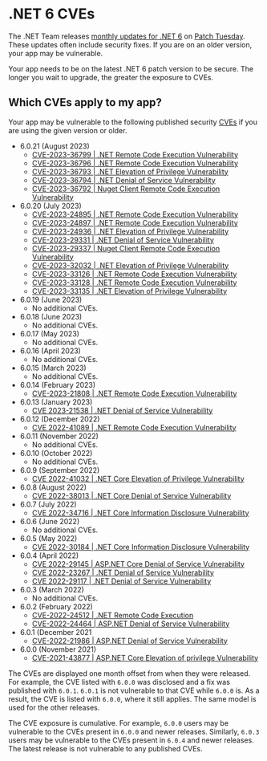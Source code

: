 # .NET 6 CVEs

The .NET Team releases [monthly updates for .NET 6](https://github.com/dotnet/announcements/labels/.NET%206.0) on [Patch Tuesday](https://en.wikipedia.org/wiki/Patch_Tuesday). These updates often include security fixes. If you are on an older version, your app may be vulnerable.

Your app needs to be on the latest .NET 6 patch version to be secure. The longer you wait to upgrade, the greater the exposure to CVEs.

## Which CVEs apply to my app?

Your app may be vulnerable to the following published security [CVEs](https://www.cve.org/) if you are using the given version or older.
- 6.0.21 (August 2023)
  - [CVE-2023-36799 | .NET Remote Code Execution Vulnerability](https://github.com/dotnet/announcements/issues/275)
  - [CVE-2023-36796 | .NET Remote Code Execution Vulnerability](https://github.com/dotnet/announcements/issues/274)
  - [CVE-2023-36793 | .NET Elevation of Privilege Vulnerability](https://github.com/dotnet/announcements/issues/273)
  - [CVE-2023-36794 | .NET Denial of Service Vulnerability](https://github.com/dotnet/announcements/issues/271)
  - [CVE-2023-36792 | Nuget Client Remote Code Execution Vulnerability](https://github.com/dotnet/announcements/issues/271)
- 6.0.20 (July 2023)
  - [CVE-2023-24895 | .NET Remote Code Execution Vulnerability](https://github.com/dotnet/announcements/issues/261)
  - [CVE-2023-24897 | .NET Remote Code Execution Vulnerability](https://github.com/dotnet/announcements/issues/260)
  - [CVE-2023-24936 | .NET Elevation of Privilege Vulnerability](https://github.com/dotnet/announcements/issues/259)
  - [CVE-2023-29331 | .NET Denial of Service Vulnerability](https://github.com/dotnet/announcements/issues/257)
  - [CVE-2023-29337 | Nuget Client Remote Code Execution Vulnerability](https://github.com/dotnet/announcements/issues/256)
  - [CVE-2023-32032 | .NET Elevation of Privilege Vulnerability](https://github.com/dotnet/announcements/issues/255)
  - [CVE-2023-33126 | .NET Remote Code Execution Vulnerability](https://github.com/dotnet/announcements/issues/254)
  - [CVE-2023-33128 | .NET Remote Code Execution Vulnerability](https://github.com/dotnet/announcements/issues/253)
  - [CVE-2023-33135 | .NET Elevation of Privilege Vulnerability](https://github.com/dotnet/announcements/issues/252)
- 6.0.19 (June 2023)
  - No additional CVEs.
- 6.0.18 (June 2023)
  - No additional CVEs.
- 6.0.17 (May 2023)
  - No additional CVEs.
- 6.0.16 (April 2023)
  - No additional CVEs.
- 6.0.15 (March 2023)
  - No additional CVEs.
- 6.0.14 (February 2023)
  - [CVE-2023-21808 | .NET Remote Code Execution Vulnerability](https://github.com/dotnet/announcements/issues/247)
- 6.0.13 (January 2023)
  - [CVE 2023-21538 | .NET Denial of Service Vulnerability](https://github.com/dotnet/announcements/issues/244)
- 6.0.12 (December 2022)
  - [CVE 2022-41089 | .NET Remote Code Execution Vulnerability](https://github.com/dotnet/announcements/issues/242)
- 6.0.11 (November 2022)
  - No additional CVEs.
- 6.0.10 (October 2022)
  - No additional CVEs.
- 6.0.9 (September 2022)
  - [CVE 2022-41032 | .NET Core Elevation of Privilege Vulnerability](https://github.com/dotnet/announcements/issues/236)
- 6.0.8 (August 2022)
  - [CVE 2022-38013 | .NET Core Denial of Service Vulnerability](https://github.com/dotnet/announcements/issues/234)
- 6.0.7 (July 2022)
  - [CVE 2022-34716 | .NET Core Information Disclosure Vulnerability](https://github.com/dotnet/announcements/issues/232)
- 6.0.6 (June 2022)
  - No additional CVEs.
- 6.0.5 (May 2022)
  - [CVE 2022-30184 | .NET Core Information Disclosure Vulnerability](https://github.com/dotnet/announcements/issues/225)
- 6.0.4 (April 2022)
  - [CVE 2022-29145 | ASP.NET Core Denial of Service Vulnerability](https://github.com/dotnet/announcements/issues/222)
  - [CVE 2022-23267 | .NET Denial of Service Vulnerability](https://github.com/dotnet/announcements/issues/221)
  - [CVE 2022-29117 | .NET Denial of Service Vulnerability](https://github.com/dotnet/announcements/issues/220)
- 6.0.3 (March 2022)
  - No additional CVEs.
- 6.0.2 (February 2022)
  - [CVE-2022-24512 | .NET Remote Code Execution](https://github.com/dotnet/announcements/issues/213)
  - [CVE-2022-24464 | ASP.NET Denial of Service Vulnerability](https://github.com/dotnet/announcements/issues/212)
- 6.0.1 (December 2021
  - [CVE-2022-21986 | ASP.NET Denial of Service Vulnerability](https://github.com/dotnet/announcements/issues/207)
- 6.0.0 (November 2021)
  - [CVE-2021-43877 | ASP.NET Core Elevation of privilege Vulnerability](https://github.com/dotnet/announcements/issues/206)

The CVEs are displayed one month offset from when they were released. For example, the CVE listed with `6.0.0` was disclosed and a fix was published with `6.0.1`. `6.0.1` is not vulnerable to that CVE while `6.0.0` is. As a result, the CVE is listed with `6.0.0`, where it still applies. The same model is used for the other releases.

The CVE exposure is cumulative. For example, `6.0.0` users may be vulnerable to the CVEs present in `6.0.0` and newer releases. Similarly, `6.0.3` users may be vulnerable to the CVEs present in `6.0.4` and newer releases. The latest release is not vulnerable to any published CVEs.
